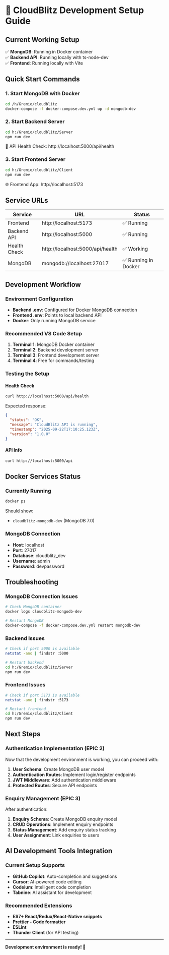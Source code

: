# 🚀 CloudBlitz Development Setup Guide

## Current Working Setup

✅ **MongoDB**: Running in Docker container  
✅ **Backend API**: Running locally with ts-node-dev  
✅ **Frontend**: Running locally with Vite  

## Quick Start Commands

### 1. Start MongoDB with Docker
```bash
cd /h/Gremio/cloudblitz
docker-compose -f docker-compose.dev.yml up -d mongodb-dev
```

### 2. Start Backend Server
```bash
cd h:/Gremio/cloudblitz/Server
npm run dev
```
🔗 API Health Check: http://localhost:5000/api/health

### 3. Start Frontend Server
```bash
cd h:/Gremio/cloudblitz/Client
npm run dev
```
🌐 Frontend App: http://localhost:5173

## Service URLs

| Service | URL | Status |
|---------|-----|--------|
| Frontend | http://localhost:5173 | ✅ Running |
| Backend API | http://localhost:5000 | ✅ Running |
| Health Check | http://localhost:5000/api/health | ✅ Working |
| MongoDB | mongodb://localhost:27017 | ✅ Running in Docker |

## Development Workflow

### Environment Configuration
- **Backend .env**: Configured for Docker MongoDB connection
- **Frontend .env**: Points to local backend API
- **Docker**: Only running MongoDB service

### Recommended VS Code Setup
1. **Terminal 1**: MongoDB Docker container
2. **Terminal 2**: Backend development server
3. **Terminal 3**: Frontend development server
4. **Terminal 4**: Free for commands/testing

### Testing the Setup

#### Health Check
```bash
curl http://localhost:5000/api/health
```

Expected response:
```json
{
  "status": "OK",
  "message": "CloudBlitz API is running",
  "timestamp": "2025-09-22T17:10:25.123Z",
  "version": "1.0.0"
}
```

#### API Info
```bash
curl http://localhost:5000/api
```

## Docker Services Status

### Currently Running
```bash
docker ps
```
Should show:
- `cloudblitz-mongodb-dev` (MongoDB 7.0)

### MongoDB Connection
- **Host**: localhost
- **Port**: 27017
- **Database**: cloudblitz_dev
- **Username**: admin
- **Password**: devpassword

## Troubleshooting

### MongoDB Connection Issues
```bash
# Check MongoDB container
docker logs cloudblitz-mongodb-dev

# Restart MongoDB
docker-compose -f docker-compose.dev.yml restart mongodb-dev
```

### Backend Issues
```bash
# Check if port 5000 is available
netstat -ano | findstr :5000

# Restart backend
cd h:/Gremio/cloudblitz/Server
npm run dev
```

### Frontend Issues
```bash
# Check if port 5173 is available
netstat -ano | findstr :5173

# Restart frontend
cd h:/Gremio/cloudblitz/Client
npm run dev
```

## Next Steps

### Authentication Implementation (EPIC 2)
Now that the development environment is working, you can proceed with:

1. **User Schema**: Create MongoDB user model
2. **Authentication Routes**: Implement login/register endpoints
3. **JWT Middleware**: Add authentication middleware
4. **Protected Routes**: Secure API endpoints

### Enquiry Management (EPIC 3)
After authentication:

1. **Enquiry Schema**: Create MongoDB enquiry model
2. **CRUD Operations**: Implement enquiry endpoints
3. **Status Management**: Add enquiry status tracking
4. **User Assignment**: Link enquiries to users

## AI Development Tools Integration

### Current Setup Supports
- **GitHub Copilot**: Auto-completion and suggestions
- **Cursor**: AI-powered code editing
- **Codeium**: Intelligent code completion
- **Tabnine**: AI assistant for development

### Recommended Extensions
- **ES7+ React/Redux/React-Native snippets**
- **Prettier - Code formatter**
- **ESLint**
- **Thunder Client** (for API testing)

---

**Development environment is ready! 🎉**